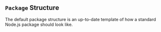 ## `Package` Structure

The default package structure is an up-to-date template of how a standard Node.js package should look like.

